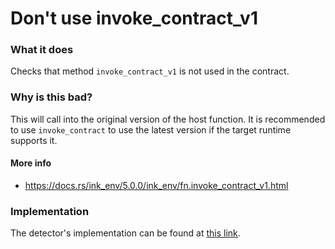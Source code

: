 # Don't use invoke_contract_v1

### What it does

Checks that method `invoke_contract_v1` is not used in the contract.

### Why is this bad?

This will call into the original version of the host function. It is recommended to use `invoke_contract` to use the latest version if the target runtime supports it.

#### More info

- https://docs.rs/ink_env/5.0.0/ink_env/fn.invoke_contract_v1.html

### Implementation

The detector's implementation can be found at [this link](https://github.com/CoinFabrik/scout/tree/main/detectors/dont-use-invoke-contract-v1).
